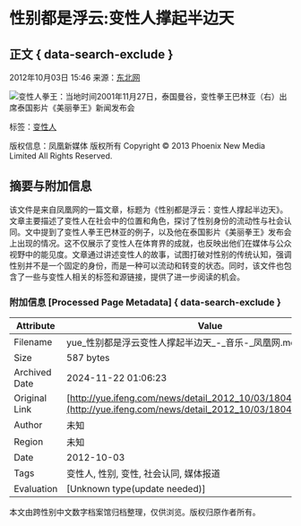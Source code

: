 # 性别都是浮云:变性人撑起半边天

## 正文 { data-search-exclude }


2012年10月03日 15:46 来源：[东北网](http://ent.xinmin.cn/2012/10/03/16580102.html)

![变性人拳王：当地时间2001年11月27日，泰国曼谷，变性拳王巴林亚（右）出席泰国影片《美丽拳王》新闻发布会](http://y1.ifengimg.com/yue_spider/dci_2012/10/1bbbbc8640fd7faafffa05b240484ff8.jpg)

标签：[变性人](http://search.ifeng.com/sofeng/search.action?c=1&q=%E5%8F%98%E6%80%A7%E4%BA%BA)  

版权信息：凤凰新媒体 版权所有 Copyright © 2013 Phoenix New Media Limited All Rights Reserved.

## 摘要与附加信息

<!-- tcd_abstract -->
该文件是来自凤凰网的一篇文章，标题为《性别都是浮云：变性人撑起半边天》。文章主要描述了变性人在社会中的位置和角色，探讨了性别身份的流动性与社会认同。文中提到了变性人拳王巴林亚的例子，以及他在泰国影片《美丽拳王》发布会上出现的情况。这不仅展示了变性人在体育界的成就，也反映出他们在媒体与公众视野中的能见度。文章通过讲述变性人的故事，试图打破对性别的传统认知，强调性别并不是一个固定的身份，而是一种可以流动和转变的状态。同时，该文件也包含了一些与变性人相关的标签和源链接，提供了进一步阅读的机会。
<!-- tcd_abstract_end -->

### 附加信息 [Processed Page Metadata] { data-search-exclude }

| Attribute       | Value                                  |
|-----------------|----------------------------------------|
| Filename        | yue_性别都是浮云变性人撑起半边天_-_音乐-_凤凰网.md                             |
| Size            | 587 bytes                           |
| Archived Date   | 2024-11-22 01:06:23                             |
| Original Link   | [http://yue.ifeng.com/news/detail_2012_10/03/18043902_9.shtml](http://yue.ifeng.com/news/detail_2012_10/03/18043902_9.shtml)                       |
| Author          | 未知                               |
| Region          | 未知                               |
| Date            | 2012-10-03                                 |
| Tags            | 变性人, 性别, 变性, 社会认同, 媒体报道                                 |
| Evaluation            | [Unknown type(update needed)]                                 |
<!-- tcd_table_end -->

本文由跨性别中文数字档案馆归档整理，仅供浏览。版权归原作者所有。
